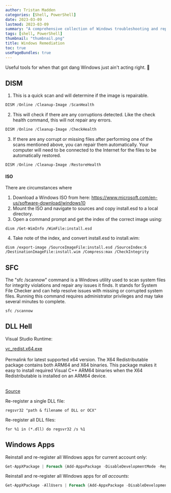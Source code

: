 ```yaml
---
author: Tristan Madden
categories: [Shell, PowerShell]
date: 2023-03-09
lastmod: 2023-03-09
summary: "A comprehensive collection of Windows troubleshooting and repair tools including DISM, SFC, DLL registration commands, and PowerShell scripts for reinstalling Windows apps."
tags: [shell, PowerShell]
thumbnail: "thumbnail.png"
title: Windows Remediation
toc: true
usePageBundles: true
---
```


Useful tools for when that got dang Windows just ain't acting right. 😤

## DISM

1. This is a quick scan and will determine if the image is repairable.
```PowerShell
DISM /Online /Cleanup-Image /ScanHealth
```
2. This will check if there are any corruptions detected. Like the check health command, this will not repair any errors.
```PowerShell
DISM /Online /Cleanup-Image /CheckHealth
```
3. If there are any corrupt or missing files after performing one of the scans mentioned above, you can repair them automatically. Your computer will need to be connected to the Internet for the files to be automatically restored.
```PowerShell
DISM /Online /Cleanup-Image /RestoreHealth
```

#### ISO
There are circumstances where 
1. Download a Windows ISO from here: https://www.microsoft.com/en-us/software-download/windows10
2. Mount the ISO and navigate to sources and copy install.esd to a local directory.
3. Open a command prompt and get the index of the correct image using:
```shell
dism /Get-WimInfo /WimFile:install.esd
```
4. Take note of the index, and convert install.esd to install.wim:
```shell
dism /export-image /SourceImageFile:install.esd /SourceIndex:6 /DestinationImageFile:install.wim /Compress:max /CheckIntegrity
```


## SFC
The "sfc /scannow" command is a Windows utility used to scan system files for integrity violations and repair any issues it finds. It stands for System File Checker and can help resolve issues with missing or corrupted system files. Running this command requires administrator privileges and may take several minutes to complete.

```Shell
sfc /scannow
```

## DLL Hell

Visual Studio Runtime:

<a href="https://aka.ms/vs/17/release/vc_redist.x64.exe">vc_redist.x64.exe</a><br><br>
Permalink for latest supported x64 version. The X64 Redistributable package contains both ARM64 and X64 binaries. This package makes it easy to install required Visual C++ ARM64 binaries when the X64 Redistributable is installed on an ARM64 device.<br><br>

<a href="https://learn.microsoft.com/en-us/cpp/windows/latest-supported-vc-redist?view=msvc-170#visual-studio-2015-2017-2019-and-2022">Source</a>

Re-register a single DLL file:

```Shell
regsvr32 "path & filename of DLL or OCX"
```

Re-register all DLL files:

```Shell
for %1 in (*.dll) do regsvr32 /s %1
```

## Windows Apps

Reinstall and re-register all Windows apps for current account only:
```PowerShell
Get-AppXPackage | Foreach {Add-AppxPackage -DisableDevelopmentMode -Register "$($_.InstallLocation)\AppXManifest.xml"}
```

Reinstall and re-register all Windows apps for <i>all accounts</i>:
```PowerShell
Get-AppXPackage -AllUsers | Foreach {Add-AppxPackage -DisableDevelopmentMode -Register "$($_.InstallLocation)\AppXManifest.xml"}
```